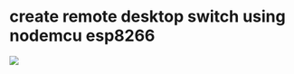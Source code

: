 # create remote desktop switch using nodemcu esp8266

![](https://blog.mecsu.vn/wp-content/uploads/2022/02/nodemcu-esp8266-1.jpg)


